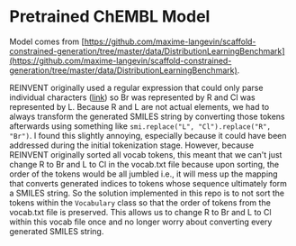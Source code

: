 # Pretrained ChEMBL Model
Model comes from [https://github.com/maxime-langevin/scaffold-constrained-generation/tree/master/data/DistributionLearningBenchmark](https://github.com/maxime-langevin/scaffold-constrained-generation/tree/master/data/DistributionLearningBenchmark).

REINVENT originally used a regular expression that could only parse individual characters ([link](https://github.com/MarcusOlivecrona/REINVENT/blob/master/data_structs.py#L42)) so Br was represented by R and Cl was represented by L. Because R and L are not actual elements, we had to always transform the generated SMILES string by converting those tokens afterwards using something like `smi.replace("L", "Cl").replace("R", "Br")`. I found this slightly annoying, especially because it could have been addressed during the initial tokenization stage. However, because REINVENT originally sorted all vocab tokens, this meant that we can't just change R to Br and L to Cl in the vocab.txt file because upon sorting, the order of the tokens would be all jumbled i.e., it will mess up the mapping that converts generated indices to tokens whose sequence ultimately form a SMILES string. So the solution implemented in this repo is to not sort the tokens within the `Vocabulary` class so that the order of tokens from the vocab.txt file is preserved. This allows us to change R to Br and L to Cl within this vocab file once and no longer worry about converting every generated SMILES string.
